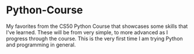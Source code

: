 # Python-Course
My favorites from the CS50 Python Course that showcases some skills that I've learned.
These will be from very simple, to more advanced as I progress through the course.
This is the very first time I am trying Python and programming in general.
